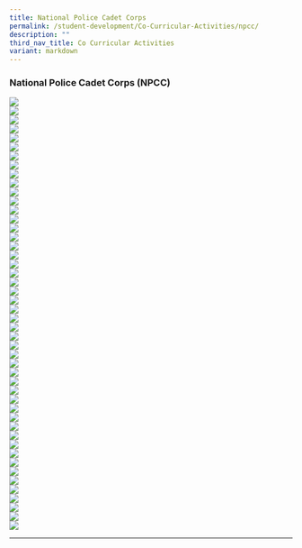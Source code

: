 ```yaml
---
title: National Police Cadet Corps
permalink: /student-development/Co-Curricular-Activities/npcc/
description: ""
third_nav_title: Co Curricular Activities
variant: markdown
---
```

### National Police Cadet Corps (NPCC)

![](/images/NPCC/For%202025/Slide1.jpg)
<br>
![](/images/NPCC/For%202025/NPCC_2024_final_Page_01.jpg)
<br>
![](/images/NPCC/For%202025/NPCC_2024_final_Page_02.jpg)
<br>
![](/images/NPCC/For%202025/NPCC_2024_final_Page_03.jpg)
<br>
![](/images/NPCC/For%202025/NPCC_2024_final_Page_04.jpg)
<br>
![](/images/NPCC/For%202025/NPCC_2024_final_Page_05.jpg)
<br>
![](/images/NPCC/For%202025/NPCC_2024_final_Page_06.jpg)
<br>
![](/images/NPCC/For%202025/NPCC_2024_final_Page_07.jpg)
<br>
![](/images/NPCC/For%202025/NPCC_2024_final_Page_08.jpg)
<br>
![](/images/NPCC/For%202025/NPCC_2024_final_Page_09.jpg)
<br>
![](/images/NPCC/For%202025/NPCC_2024_final_Page_10.jpg)
<br>
![](/images/NPCC/For%202025/NPCC_2024_final_Page_11.jpg)
<br>
![](/images/NPCC/For%202025/NPCC_2024_final_Page_12.jpg)
<br>
![](/images/NPCC/For%202025/NPCC_2024_final_Page_13.jpg)
<br>
![](/images/NPCC/For%202025/NPCC_2024_final_Page_14.jpg)
<br>
![](/images/NPCC/For%202025/NPCC_2024_final_Page_15.jpg)
<br>
![](/images/NPCC/For%202025/NPCC_2024_final_Page_16.jpg)
<br>
![](/images/NPCC/For%202025/NPCC_2024_final_Page_17.jpg)
<br>
![](/images/NPCC/For%202025/NPCC_2024_final_Page_18.jpg)
<br>
![](/images/NPCC/For%202025/NPCC_2024_final_Page_19.jpg)
<br>
![](/images/NPCC/For%202025/NPCC_2024_final_Page_20.jpg)
<br>
![](/images/NPCC/For%202025/NPCC_2024_final_Page_21.jpg)
<br>
![](/images/NPCC/For%202025/NPCC_2024_final_Page_22.jpg)
<br>
![](/images/NPCC/For%202025/NPCC_2024_final_Page_23.jpg)
<br>
![](/images/NPCC/For%202025/NPCC_2024_final_Page_24.jpg)
<br>
![](/images/NPCC/For%202025/NPCC_2024_final_Page_25.jpg)
<br>
![](/images/NPCC/For%202025/NPCC_2024_final_Page_26.jpg)
<br>
![](/images/NPCC/For%202025/NPCC_2024_final_Page_27.jpg)
<br>
![](/images/NPCC/For%202025/NPCC_2024_final_Page_28.jpg)
<br>
![](/images/NPCC/For%202025/NPCC_2024_final_Page_29.jpg)
<br>
![](/images/NPCC/For%202025/NPCC_2024_final_Page_30.jpg)
<br>
![](/images/NPCC/For%202025/NPCC_2024_final_Page_31.jpg)
<br>
![](/images/NPCC/For%202025/NPCC_2024_final_Page_32.jpg)
<br>
![](/images/NPCC/For%202025/NPCC_2024_final_Page_33.jpg)
<br>
![](/images/NPCC/For%202025/NPCC_2024_final_Page_34.jpg)
<br>
![](/images/NPCC/For%202025/NPCC_2024_final_Page_35.jpg)
<br>
![](/images/NPCC/For%202025/NPCC_2024_final_Page_36.jpg)
<br>
![](/images/NPCC/For%202025/NPCC_2024_final_Page_37.jpg)
<br>
![](/images/NPCC/For%202025/NPCC_2024_final_Page_38.jpg)
<br>
![](/images/NPCC/For%202025/NPCC_2024_final_Page_39.jpg)
<br>
![](/images/NPCC/For%202025/NPCC_2024_final_Page_40.jpg)
<br>
![](/images/NPCC/For%202025/NPCC_2024_final_Page_41.jpg)
<br>
![](/images/NPCC/For%202025/NPCC_2024_final_Page_42.jpg)
<br>
![](/images/NPCC/For%202025/NPCC_2024_final_Page_43.jpg)
<br>
![](/images/NPCC/For%202025/NPCC_2024_final_Page_44.jpg)
<br>
![](/images/NPCC/For%202025/NPCC_2024_final_Page_45.jpg)
<br>
![](/images/NPCC/For%202025/NPCC_2024_final_Page_46.jpg)
<br>
![](/images/NPCC/For%202025/NPCC_2024_final_Page_47.jpg)
<hr>